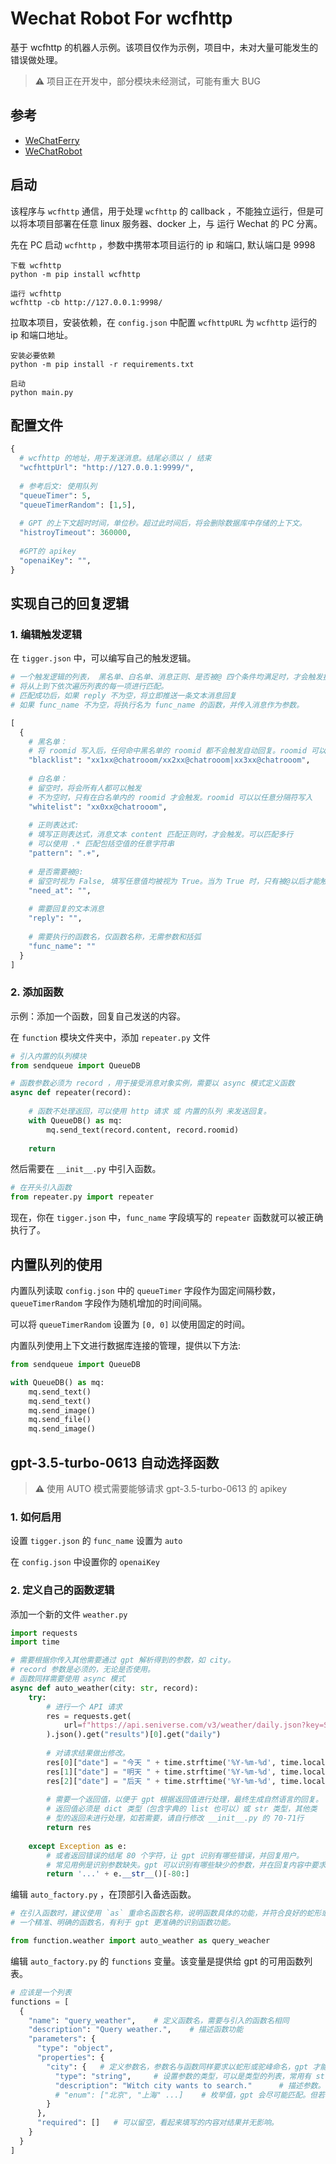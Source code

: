 # Wechat Robot For wcfhttp


基于 wcfhttp 的机器人示例。该项目仅作为示例，项目中，未对大量可能发生的错误做处理。
> **⚠** 项目正在开发中，部分模块未经测试，可能有重大 BUG

## 参考
- [WeChatFerry](https://github.com/lich0821/WeChatFerry)
- [WeChatRobot](https://github.com/lich0821/WeChatRobot)

## 启动
该程序与 `wcfhttp` 通信，用于处理 `wcfhttp` 的 callback ，不能独立运行，但是可以将本项目部署在任意 linux 服务器、docker 上，与
运行 Wechat 的 PC 分离。

先在 PC 启动 `wcfhttp` ，参数中携带本项目运行的 ip 和端口, 默认端口是 9998

```commandline
下载 wcfhttp
python -m pip install wcfhttp

运行 wcfhttp
wcfhttp -cb http://127.0.0.1:9998/
```

拉取本项目，安装依赖，在 `config.json` 中配置 `wcfhttpURL` 为 `wcfhttp` 运行的 ip 和端口地址。

```commandline
安装必要依赖
python -m pip install -r requirements.txt

启动
python main.py
```

## 配置文件

```python
{
  # wcfhttp 的地址，用于发送消息。结尾必须以 / 结束
  "wcfhttpUrl": "http://127.0.0.1:9999/", 
  
  # 参考后文: 使用队列
  "queueTimer": 5,
  "queueTimerRandom": [1,5],
  
  # GPT 的上下文超时时间，单位秒。超过此时间后，将会删除数据库中存储的上下文。
  "histroyTimeout": 360000,
  
  #GPT的 apikey
  "openaiKey": "",
}
```


## 实现自己的回复逻辑


### 1. 编辑触发逻辑


在 `tigger.json` 中，可以编写自己的触发逻辑。

```python
# 一个触发逻辑的列表， 黑名单、白名单、消息正则、是否被@ 四个条件均满足时，才会触发执行。
# 将从上到下依次遍历列表的每一项进行匹配。
# 匹配成功后，如果 reply 不为空，将立即推送一条文本消息回复
# 如果 func_name 不为空，将执行名为 func_name 的函数，并传入消息作为参数。

[
  {
    # 黑名单：
    # 将 roomid 写入后，任何命中黑名单的 roomid 都不会触发自动回复。roomid 可以以任意分隔符写入    
    "blacklist": "xx1xx@chatrooom/xx2xx@chatrooom|xx3xx@chatrooom",
    
    # 白名单：
    # 留空时，将会所有人都可以触发
    # 不为空时，只有在白名单内的 roomid 才会触发。roomid 可以以任意分隔符写入    
    "whitelist": "xx0xx@chatrooom",
    
    # 正则表达式:
    # 填写正则表达式，消息文本 content 匹配正则时，才会触发。可以匹配多行
    # 可以使用 .* 匹配包括空值的任意字符串    
    "pattern": ".+",
    
    # 是否需要被@:
    # 留空时视为 False, 填写任意值均被视为 True。当为 True 时，只有被@以后才能触发    
    "need_at": "",    
    
    # 需要回复的文本消息    
    "reply": "",
    
    # 需要执行的函数名，仅函数名称，无需参数和括弧    
    "func_name": ""
  }
]
```


### 2. 添加函数

示例：添加一个函数，回复自己发送的内容。

在 `function` 模块文件夹中，添加 `repeater.py` 文件
```python
# 引入内置的队列模块
from sendqueue import QueueDB

# 函数参数必须为 record ，用于接受消息对象实例，需要以 async 模式定义函数
async def repeater(record):
    
    # 函数不处理返回，可以使用 http 请求 或 内置的队列 来发送回复。
    with QueueDB() as mq:
        mq.send_text(record.content, record.roomid)
        
    return 
```
然后需要在 `__init__.py` 中引入函数。
```python
# 在开头引入函数
from repeater.py import repeater
```

现在，你在 `tigger.json` 中，`func_name` 字段填写的 `repeater` 函数就可以被正确执行了。



## 内置队列的使用
内置队列读取 `config.json` 中的 `queueTimer` 字段作为固定间隔秒数，`queueTimerRandom` 字段作为随机增加的时间间隔。

可以将 `queueTimerRandom` 设置为 `[0, 0]` 以使用固定的时间。

内置队列使用上下文进行数据库连接的管理，提供以下方法:
```python
from sendqueue import QueueDB

with QueueDB() as mq:
    mq.send_text()
    mq.send_text()
    mq.send_image()
    mq.send_file()
    mq.send_image()
```



## gpt-3.5-turbo-0613 自动选择函数

> **⚠** 使用 AUTO 模式需要能够请求 gpt-3.5-turbo-0613 的 apikey

### 1. 如何启用

设置 `tigger.json` 的 `func_name` 设置为 `auto`

在 `config.json` 中设置你的 `openaiKey`

### 2. 定义自己的函数逻辑

添加一个新的文件 `weather.py`

```python
import requests
import time

# 需要根据你传入其他需要通过 gpt 解析得到的参数，如 city。
# record 参数是必须的，无论是否使用。
# 函数同样需要使用 async 模式
async def auto_weather(city: str, record):
    try:
        # 进行一个 API 请求
        res = requests.get(
            url=f"https://api.seniverse.com/v3/weather/daily.json?key=SCYrvkytJze9qyzOh&location={city}"
        ).json().get("results")[0].get("daily")
        
        # 对请求结果做出修改。
        res[0]["date"] = "今天 " + time.strftime('%Y-%m-%d', time.localtime())
        res[1]["date"] = "明天 " + time.strftime('%Y-%m-%d', time.localtime(time.time()+86400))
        res[2]["date"] = "后天 " + time.strftime('%Y-%m-%d', time.localtime(time.time()+172800))
        
        # 需要一个返回值，以便于 gpt 根据返回值进行处理，最终生成自然语言的回复。
        # 返回值必须是 dict 类型（包含字典的 list 也可以）或 str 类型，其他类
        # 型的返回未进行处理，如若需要，请自行修改 __init__.py 的 70-71行
        return res
    
    except Exception as e:
        # 或者返回错误的结尾 80 个字符，让 gpt 识别有哪些错误，并回复用户。
        # 常见用例是识别参数缺失。gpt 可以识别有哪些缺少的参数，并在回复内容中要求用户提供。
        return '...' + e.__str__()[-80:]
```

编辑 `auto_factory.py` ，在顶部引入备选函数。 

```python
# 在引入函数时，建议使用 `as` 重命名函数名称，说明函数具体的功能，并符合良好的蛇形或驼峰命名规则。
# 一个精准、明确的函数名，有利于 gpt 更准确的识别函数功能。

from function.weather import auto_weather as query_weacher
```

编辑 `auto_factory.py` 的 `functions` 变量。该变量是提供给 gpt 的可用函数列表。

```python
# 应该是一个列表
functions = [    
  {
    "name": "query_weather",    # 定义函数名，需要与引入的函数名相同
    "description": "Query weather.",    # 描述函数功能
    "parameters": {
      "type": "object",
      "properties": {
        "city": {   # 定义参数名，参数名与函数同样要求以蛇形或驼峰命名，gpt 才能更精准识别。
          "type": "string",     # 设置参数的类型，可以是类型的列表，常用有 string, null, boolean, array, number
          "description": "Witch city wants to search."      # 描述参数。
          # "enum": ["北京", "上海" ...]    # 枚举值，gpt 会尽可能匹配。但若输入文本识别不到枚举的内容，也可能输入其他值。
        }
      },
      "required": []   # 可以留空，看起来填写的内容对结果并无影响。
    }
  }
]
```
